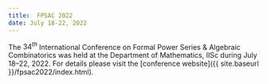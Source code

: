 ```yaml
---
title:  FPSAC 2022
date: July 18-22, 2022  
---
```


The $34^{th}$ International Conference on Formal Power Series & Algebraic Combinatorics was held at the Department of Mathematics, IISc during July 18–22, 2022. For details please visit the [conference website]({{ site.baseurl }}/fpsac2022/index.html).
